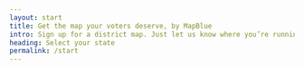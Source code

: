 ```yaml
---
layout: start
title: Get the map your voters deserve, by MapBlue
intro: Sign up for a district map. Just let us know where you’re running and we will take care of the rest.
heading: Select your state
permalink: /start
---
```

